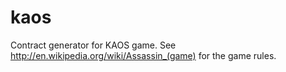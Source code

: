 kaos
====

Contract generator for KAOS game. See http://en.wikipedia.org/wiki/Assassin_(game) for the game rules.
